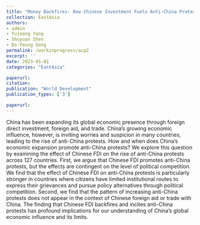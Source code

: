 ```yaml
---
title: "Money Backfires: How Chinese Investment Fuels Anti-China Protests Abroad"
collection: EastAsia
authors: 
- admin
- Yujeong Yang
- Shuyuan Shen
- Do-Young Gong
permalink: /workinprogress/acp2
excerpt: ''
date: 2023-05-01
categories: "EastAsia"

paperurl: 
citation:
publication: "World Development"
publication_types: ['3']

paperurl: 
---
```


China has been expanding its global economic presence through foreign direct investment, foreign
aid, and trade. China’s growing economic influence, however, is inviting worries and suspicion in
many countries, leading to the rise of anti-China protests. How and when does China’s economic
expansion promote anti-China protests? We explore this question by examining the effect of
Chinese FDI on the rise of anti-China protests across 127 countries. First, we argue that Chinese
FDI promotes anti-China protests, but the effects are contingent on the level of political
competition. We find that the effect of Chinese FDI on anti-China protests is particularly stronger
in countries where citizens have limited institutional routes to express their grievances and pursue
policy alternatives through political competition. Second, we find that the pattern of increasing
anti-China protests does not appear in the context of Chinese foreign aid or trade with China. The
finding that Chinese FDI backfires and incites anti-China protests has profound implications for
our understanding of China’s global economic influence and its limits.
